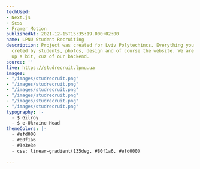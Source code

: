 ```yaml
---
techUsed:
- Next.js
- Scss
- Framer Motion
publishedAt: 2021-12-15T15:35:19.000+02:00
name: LPNU Student Recruiting
description: Project was created for Lviv Polytechincs. Everything you see there was
  creted by students, photos, design and of course the website. We are kinda backing
  up a bit, cuz of our backend.
source: ''
live: https://studrecruit.lpnu.ua
images:
- "/images/studrecruit.png"
- "/images/studrecruit.png"
- "/images/studrecruit.png"
- "/images/studrecruit.png"
- "/images/studrecruit.png"
- "/images/studrecruit.png"
typography: |-
  - $ Gilroy
  - $ e-Ukraine Head
themeColors: |-
  - #efd000
  - #80f1a6
  - #3e3e3e
  - css: linear-gradient(135deg, #80f1a6, #efd000)

---
```

